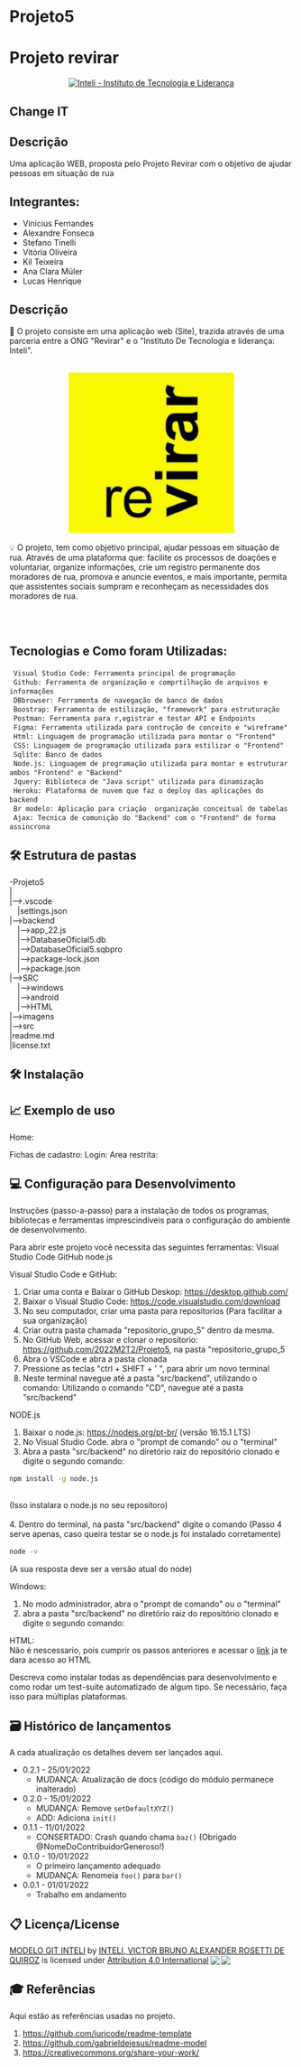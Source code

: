 # Projeto5
# Projeto revirar

<p align="center">
<a href= "https://www.inteli.edu.br/"><img src="https://www.inteli.edu.br/wp-content/uploads/2021/08/20172028/marca_1-2.png" alt="Inteli - Instituto de Tecnologia e Liderança" border="0"></a>
</p>

## Change IT

## Descrição
Uma aplicação WEB, proposta pelo Projeto Revirar com o objetivo de ajudar pessoas em situação de rua

## Integrantes: 
-    Vinicius Fernandes
-    Alexandre Fonseca
-    Stefano Tinelli
-    Vitória Oliveira
-    Kil Teixeira
-    Ana Clara Müler
-    Lucas Henrique

## Descrição

📜 O projeto consiste em uma aplicação web (Site), trazida através de uma parceria entre a ONG "Revirar" e o "Instituto De Tecnologia e liderança: Inteli".
<br><br>
<p align="center">
<a href="https://github.com/2022M2T2/Projeto5/blob/main/src/img/Logos/logo.png"><img class="imgdeg" src="src\img\Logos\logo.png" alt="Book" style="max-width: 80%; max-height: 80%;" /></a>


💡 O projeto, tem como objetivo principal, ajudar pessoas em situação de rua. Através de uma plataforma que: facilite os processos de doações e voluntariar, organize informações, crie um registro permanente dos moradores de rua, promova e anuncie eventos, e  mais importante, permita que assistentes sociais sumpram e reconheçam as necessidades dos moradores de rua.
<!-- <br><br>
May the force be with you! -->
<br><br>

## Tecnologias e Como foram Utilizadas:
     Visual Studio Code: Ferramenta principal de programação
     Github: Ferramenta de organização e comprtilhação de arquivos e informações
     DBbrowser: Ferramenta de navegação de banco de dados
     Boostrap: Ferramenta de estilização, "framework" para estruturação
     Postman: Ferramenta para r,egistrar e testar API e Endpoints
     Figma: Ferramenta utilizada para contrução de conceito e "wireframe"
     Html: Linguagem de programação utilizada para montar o "Frontend"
     CSS: Linguagem de programação utilizada para estilizar o "Frontend"
     Sqlite: Banco de dados
     Node.js: Linguagem de programação utilizada para montar e estruturar ambos "Frontend" e "Backend"
     Jquery: Biblioteca de "Java script" utilizada para dinamização
     Heroku: Plataforma de nuvem que faz o deploy das aplicações do backend
     Br modelo: Aplicação para criação  organização conceitual de tabelas
     Ajax: Tecnica de comunição do "Backend" com o "Frontend" de forma assincrona
     
     
## 🛠 Estrutura de pastas
 
-Projeto5<br>
|<br>
|-->.vscode<br>
  &emsp;|settings.json<br>
|-->backend<br>
  &emsp;|-->app_22.js<br>
  &emsp;|-->DatabaseOficial5.db<br>
  &emsp;|-->DatabaseOficial5.sqbpro<br>
  &emsp;|-->package-lock.json<br>
  &emsp;|-->package.json<br>
|-->SRC<br>
  &emsp;|-->windows<br>
  &emsp;|-->android<br>
  &emsp;|-->HTML<br>
|-->imagens<br>
|-->src<br>
|readme.md<br>
|license.txt<br>

<!-- Há também 4 pastas que seguem da seguinte forma:

<b>documentos</b>: Aqui estarão todos os documentos do projeto, mas principalmente o <b>GDD (Game Design Document)/Documentação do Sistema</b>. Há uma pasta <b>antigos</b> onde estarão todas as versões antigas da documentação.

<b>executáveis</b>: Aqui estarão todos os executáveis do jogo, prontos para rodar. Há no mínimo 3 pastas, uma para binários <b>Windows</b>, uma para binários <b>android</b> e uma para a <b>Web/HTML</b>

<b>imagens</b>: Algumas imagens do jogo/sistema e logos prontos para serem utilizados e visualizados.

<b>src</b>: Nesta pasta irá todo o código fonte do jogo/sistema, pronto para para ser baixado e modificado. -->

## 🛠 Instalação


## 📈 Exemplo de uso

<!-- Alguns exemplos interessantes e úteis sobre como seu projeto pode ser utilizado.

Adicione blocos de códigos e, se necessário, screenshots.

Este modelo pode ser copiado e utilizado à vontade. -->

     
     
Home:
     
Fichas de cadastro:
Login:
Area restrita:

## 💻 Configuração para Desenvolvimento
     
 Instruções (passo-a-passo) para a instalação de todos os programas, bibliotecas e ferramentas imprescindíveis para o configuração do ambiente de desenvolvimento.
<br>

Para abrir este projeto você necessita das seguintes ferramentas:
Visual Studio Code
GitHub 
node.js

Visual Studio Code e GitHub:  
1.   Criar uma conta e Baixar o GitHub Deskop: https://desktop.github.com/ 
2.   Baixar o Visual Studio Code: https://code.visualstudio.com/download 
3.   No seu computador, criar uma pasta para repositorios (Para facilitar a sua organização)
4.   Criar outra pasta chamada "repositorio_grupo_5" dentro da mesma.
5.   No GitHub Web, acessar e clonar o repositorio: https://github.com/2022M2T2/Projeto5, na pasta "repositorio_grupo_5
6.   Abra o VSCode e abra a pasta clonada
7.   Pressione as teclas "ctrl + SHIFT + ' ", para abrir um novo terminal
8.   Neste terminal navegue até a pasta "src/backend", utilizando o comando:
     Utilizando o comando "CD", navegue até a pasta "src/backend"
     
NODE.js
     
1.   Baixar o node.js: https://nodejs.org/pt-br/ (versão 16.15.1 LTS)
2.   No Visual Studio Code. abra o "prompt de comando" ou o "terminal"
3.   Abra a pasta "src/backend" no diretório raiz do repositório clonado e digite o segundo comando:
     
```sh
npm install -g node.js
``` 
<br>
(Isso instalara o node.js no seu repositoro)
<br>

<br>
4.   Dentro do terminal, na pasta "src/backend" digite o comando
     (Passo 4 serve apenas, caso queira testar se o node.js foi instalado corretamente)
     
```sh
node -v
```      
(A sua resposta deve ser a versão atual do node)

Windows:

1.   No modo administrador, abra o "prompt de comando" ou o "terminal"
2.   abra a pasta "src/backend" no diretório raiz do repositório clonado e digite o segundo comando:
<!-- 
```sh
npm install
``` 
(Isso instalará todas as dependências definidas no arquivo package.json que são necessárias para rodar o projeto.)
     <br>
5.   Agora o projeto já está pronto para ser modificado. 
6.   Caso ainda deseje iniciar a aplicação, digite o comando abaixo no terminal:
```sh
npm start
``` 
<br>

Agora você pode acessar a aplicação através do link http://127.0.0.1:3022/
O servidor está online
 -->
HTML:
     <br>
     Não é nescessario, pois cumprir os passos anteriores e acessar o <a href="http://127.0.0.1:3022/">link</a> ja te dara acesso ao HTML
     <br>


Descreva como instalar todas as dependências para desenvolvimento e como rodar um test-suite automatizado de algum tipo. Se necessário, faça isso para múltiplas plataformas.



## 🗃 Histórico de lançamentos

A cada atualização os detalhes devem ser lançados aqui.

* 0.2.1 - 25/01/2022
    * MUDANÇA: Atualização de docs (código do módulo permanece inalterado)
* 0.2.0 - 15/01/2022
    * MUDANÇA: Remove `setDefaultXYZ()`
    * ADD: Adiciona `init()`
* 0.1.1 - 11/01/2022
    * CONSERTADO: Crash quando chama `baz()` (Obrigado @NomeDoContribuidorGeneroso!)
* 0.1.0 - 10/01/2022
    * O primeiro lançamento adequado
    * MUDANÇA: Renomeia `foo()` para `bar()`
* 0.0.1 - 01/01/2022
    * Trabalho em andamento

## 📋 Licença/License

<p xmlns:cc="http://creativecommons.org/ns#" xmlns:dct="http://purl.org/dc/terms/"><a property="dct:title" rel="cc:attributionURL" href="https://github.com/Spidus/Teste_Final_1">MODELO GIT INTELI</a> by <a rel="cc:attributionURL dct:creator" property="cc:attributionName" href="https://www.yggbrasil.com.br/vr">INTELI, VICTOR BRUNO ALEXANDER ROSETTI DE QUIROZ</a> is licensed under <a href="http://creativecommons.org/licenses/by/4.0/?ref=chooser-v1" target="_blank" rel="license noopener noreferrer" style="display:inline-block;">Attribution 4.0 International<img style="height:22px!important;margin-left:3px;vertical-align:text-bottom;" src="https://mirrors.creativecommons.org/presskit/icons/cc.svg?ref=chooser-v1"><img style="height:22px!important;margin-left:3px;vertical-align:text-bottom;" src="https://mirrors.creativecommons.org/presskit/icons/by.svg?ref=chooser-v1"></a></p>

## 🎓 Referências

Aqui estão as referências usadas no projeto.

1. <https://github.com/iuricode/readme-template>
2. <https://github.com/gabrieldejesus/readme-model>
3. <https://creativecommons.org/share-your-work/>
